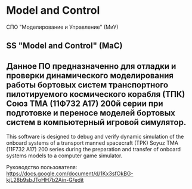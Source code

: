 # Model and Control
СПО "Моделирование и Управление" (МиУ) 

SS "Model and Control" (MaC)
---
Данное ПО предназначенно для отладки и проверки динамического моделирования работы бортовых систем транспортного пилотируемого космического корабля (ТПК) Союз ТМА (11Ф732 А17) 200й серии при подготовке и переносе моделей бортовых систем в компьютерный игровой симулятор.
---
This software is designed to debug and verify dynamic simulation of the onboard systems of a transport manned spacecraft (TPK) Soyuz TMA (11F732 A17) 200 series during the preparation and transfer of onboard systems models to a computer game simulator.

Руководство пользователя: https://docs.google.com/document/d/1Kx3sfOkBG-kjL28b9sbJToHH7b2Ain-G/edit
